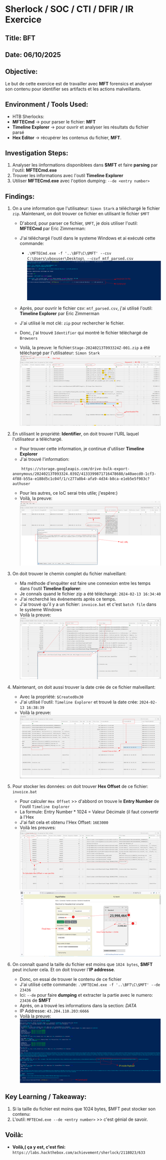 # Sherlock / SOC / CTI / DFIR / IR Exercice

## Title: BFT

## Date: 06/10/2025

## Objective:
Le but de cette exercice est de travailler avec **MFT** forensics et analyser son contenu pour identifier ses artifacts et les actions malveillants.

## Environment / Tools Used:
* HTB Sherlocks:
* **MFTECmd** -> pour parser le fichier: **MFT**
* **Timeline Explorer** -> pour ouvrir et analyser les résultats du fichier parsé
* **Hex Editor** -> récupérer les contenus du fichier, **MFT**.

## Investigation Steps:
1. Analyser les iinformations disponiblees dans **$MFT** et faire **parsing** par l'outil: **MFTECmd.exe**
2. Trouver les informations avec l'outil **Timeline Explorer**
3. Utiliser **MFTECmd.exe** avec l'option dumping: `--de <entry number>`

## Findings:
1. On a une information que l'utilisateur: `Simon Stark` a téléchargé le fichier `zip`. Maintenant, on doit trouver ce fichier en utilisant le fichier `$MFT`
    - D'abord, pour parser ce fichier, `$MFT`, je dois utiliser l'outil: **MFTECmd** par Eric Zimmerman:
    - J'ai téléchargé l'outil dans le systeme Windows et ai exécuté cette commande:
        - `.\MFTECmd.exe -f '..\BFT\C\$MFT' --csv C:\Users\vboxuser\Desktop\ --csvf mtf_parsed.csv`
    ![MFTECmd outil parser](images/1.png)

    - Après, pour ouvrir le fichier csv: `mtf_parsed.csv`, j'ai utilisé l'outil: **Timeline Explorer** par Eric Zimmerman
    - J'ai utilisé le mot clé: `zip` pour rechercher le fichier.
    - Donc, j'ai trouvé `Identifier` qui montré le fichier téléchargé de `Browsers`
    - Voilà, la preuve: le fichier:`Stage-20240213T093324Z-001.zip` a été téléchargé par l'utilisateur: `Simon Stark`
    ![Timeline Explorer Outil](images/2.png)

2. En utilisant le propriété: **Identifier**, on doit trouver l'URL laquel l'utilisateur a téléchargé.
    - Pour trouver cette information, je continue d'utiliser **Timeline Explorer**
    - J'ai trouvé l'information:
    ```code
        https://storage.googleapis.com/drive-bulk-export-anonymous/20240213T093324.039Z/4133399871716478688/a40aecd0-1cf3-4f88-b55a-e188d5c1c04f/1/c277a8b4-afa9-4d34-b8ca-e1eb5e5f983c?authuser
    ```
    - Pour les autres, ce IoC serai très utile; j'espère:)
    - Voilà, la preuve:
    ![URL IoC](images/3.png)

3. On doit trouver le chemin complet du fichier malveillant:
    - Ma méthode d'enquêter est faire une connexion entre les temps dans l'outil **Timeline Explorer**:
    - Je connaîs quand le fichier zip a été téléchargé: `2024-02-13 16:34:40`
    - J'ai recherché les événements après ce temps.
    - J'ai trouvé qu'il y a un fichier: `invoice.bat` et c'est `batch file` dans le systeme Windows
    - Voilà la preuve:
    ![Le fichier malveillant](images/4.png)

4. Maintenant, on doit aussi trouver la date crée de ce fichier malveillant:
    - Avec la propriété: `$Created0x30`
    - J'ai utilisé l'outil: `Timeline Explorer` et trouvé la date crée: `2024-02-13 16:38:39`
    - Voilà la preuve:
    ![La date crée du fichier malveillant](images/5.png)

5. Pour stocker les données: on doit trouver **Hex Offset** de ce fichier: `invoice.bat`
    - Pour calculer `Hex Offset` >> d'abbord on trouve le **Entry Number** de l'outil `Timeline Explorer`
    - La formule: Entry Number * 1024 = Valeur Décimale (il faut convertir à l'Hex
    - J'ai fait cela et obtenu l'Hex Offset: `16E3000`
    - Voilà les preuves:
    ![Entry Number](images/7.png)
    ![Calculation de l'Hex Offset](images/6.png)

6. On connaît quand la taille du fichier est moins que `1024 bytes`, **$MFT** peut inclurer cela. Et
   on doit trouver l'**IP addresse**.
    - Donc, on essai de trouver le contenu de ce fichier
    - J'ai utilisé cette commande: `.\MFTECmd.exe -f '..\BFT\C\$MFT' --de 23436`
    - Ici: `--de` pour faire **dumping** et extracter la partie avec le numero: `23436` de **$MFT**
    - Après, on a trouvé les informations dans la section: *DATA*
    - IP Addresse: `43.204.110.203:6666`
    - Voilà la preuve:
    ![IP Addresse](images/8.png)

## Key Learning / Takeaway:
1. Si la taille du fichier est moins que 1024 bytes, $MFT peut stocker son contenu:
2. L'outil: `MFTECmd.exe --de <entry number>` >> c'est génial de savoir.

## Voilà:
- **Voilà,( ça y est, c'est fini:** `https://labs.hackthebox.com/achievement/sherlock/2118023/633`
